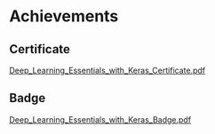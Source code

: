 

# Achievements
## Certificate
[Deep_Learning_Essentials_with_Keras_Certificate.pdf](https://prod-files-secure.s3.us-west-2.amazonaws.com/03e82b26-cccb-4906-bb56-adabcbdc0655/f5cf1405-8a02-49a4-beb6-3d50b033ba6e/Deep_Learning_Essentials_with_Keras_Certificate.pdf?X-Amz-Algorithm=AWS4-HMAC-SHA256&X-Amz-Content-Sha256=UNSIGNED-PAYLOAD&X-Amz-Credential=ASIAZI2LB466UYXGLZGK%2F20250128%2Fus-west-2%2Fs3%2Faws4_request&X-Amz-Date=20250128T221333Z&X-Amz-Expires=3600&X-Amz-Security-Token=IQoJb3JpZ2luX2VjEHYaCXVzLXdlc3QtMiJHMEUCIHhWVgsPCFjcbHbs%2BhNypK0%2FoYsKYHahjeNMGFX6INdrAiEAka608PM50Cn7kupkTumHrstPvtz7i3k%2FjhQNPflXHqoq%2FwMIfhAAGgw2Mzc0MjMxODM4MDUiDC%2F0xrckUN4fZzUTcSrcA6jf82WWQSc8CUHjAEESXKcas1mggfIUlizBOAirPdHPCaT%2B3%2FgHHIRoa9cIRPFzKwyZ5132gqDvjdpPB7uzDOK9zbZyfkShELYRp4U65vyf3ggeH8lCU98x3lHS0STN84Ibz92Grd9uAelSEjEjPNd9itVA10MxAIez2uzJRAf8Y6JNm0dNEn%2BE0OPY%2FgAfwS4AVaiWhBXmQUGqiFMnFhA8RM%2BmAjSUGakhl7%2BMY96lpO1xLFQ39u6Q1dULWgRw%2B50BfdlEk1QkrRoKt961BEegArVszvaQIWzZ%2ByPowO4UkZSOILmm1y5no0E3rcVfJJYbud60%2FlNksRpQHtiL%2BODEbqY2gLOk86s%2BAniZ2TqJ81Xd1GGli6rvCzcO4ql3N5u211WCX%2Fy9DKJdj0ZT%2FDvO2uEfdcKt5pc5cb08GvxwNac8Hh8s%2B1vAbmsCxSp93BcZRa4bjudXYx%2B2sCF0Ztu8o9nXavYzaSxt6bnxCSRV9WRe4hPZtCwhXvqUXfIjNo6GSmpaAGWSGCNgCVCIRl5YPj5Uyh%2BrttsY%2FuUjpX54odsdMNIrRBRowcanK7d8jQKfbbmOxi%2Ft2DEiPGx7gcS4PZcu2tngW7MBu08Zm4EJX2qelXmxMEnzB%2FNEMIOV5bwGOqUBNNrSGao3h8Jb233fUNqHu69Q2323TX1LWM9o76H6mo%2FDaZii52CNKDD0TnXqoRittepc6yIgPpBq%2BCNpijeCdjYe9Cd%2F90s1Sn9lLu3aQWs8H%2FS7I8EaPO89gNAiS4nsAQ4mlsyGW2a0NkPZbOmE1vJhKq4kkX%2FN2G%2FXAvcMSUcivY7LXKq6xhRrDUvqS0u7wmno6Ldl%2FDtrNmMgk2ZI7atSS%2Bbs&X-Amz-Signature=009f20d28dd046382b6ae196881c6742f5c93b4fc97e22307624feea86dcb3b7&X-Amz-SignedHeaders=host&x-id=GetObject)
## Badge
[Deep_Learning_Essentials_with_Keras_Badge.pdf](https://prod-files-secure.s3.us-west-2.amazonaws.com/03e82b26-cccb-4906-bb56-adabcbdc0655/5c209097-6d96-477f-a031-edc11aa6225f/Deep_Learning_Essentials_with_Keras_Badge.pdf?X-Amz-Algorithm=AWS4-HMAC-SHA256&X-Amz-Content-Sha256=UNSIGNED-PAYLOAD&X-Amz-Credential=ASIAZI2LB466UYXGLZGK%2F20250128%2Fus-west-2%2Fs3%2Faws4_request&X-Amz-Date=20250128T221333Z&X-Amz-Expires=3600&X-Amz-Security-Token=IQoJb3JpZ2luX2VjEHYaCXVzLXdlc3QtMiJHMEUCIHhWVgsPCFjcbHbs%2BhNypK0%2FoYsKYHahjeNMGFX6INdrAiEAka608PM50Cn7kupkTumHrstPvtz7i3k%2FjhQNPflXHqoq%2FwMIfhAAGgw2Mzc0MjMxODM4MDUiDC%2F0xrckUN4fZzUTcSrcA6jf82WWQSc8CUHjAEESXKcas1mggfIUlizBOAirPdHPCaT%2B3%2FgHHIRoa9cIRPFzKwyZ5132gqDvjdpPB7uzDOK9zbZyfkShELYRp4U65vyf3ggeH8lCU98x3lHS0STN84Ibz92Grd9uAelSEjEjPNd9itVA10MxAIez2uzJRAf8Y6JNm0dNEn%2BE0OPY%2FgAfwS4AVaiWhBXmQUGqiFMnFhA8RM%2BmAjSUGakhl7%2BMY96lpO1xLFQ39u6Q1dULWgRw%2B50BfdlEk1QkrRoKt961BEegArVszvaQIWzZ%2ByPowO4UkZSOILmm1y5no0E3rcVfJJYbud60%2FlNksRpQHtiL%2BODEbqY2gLOk86s%2BAniZ2TqJ81Xd1GGli6rvCzcO4ql3N5u211WCX%2Fy9DKJdj0ZT%2FDvO2uEfdcKt5pc5cb08GvxwNac8Hh8s%2B1vAbmsCxSp93BcZRa4bjudXYx%2B2sCF0Ztu8o9nXavYzaSxt6bnxCSRV9WRe4hPZtCwhXvqUXfIjNo6GSmpaAGWSGCNgCVCIRl5YPj5Uyh%2BrttsY%2FuUjpX54odsdMNIrRBRowcanK7d8jQKfbbmOxi%2Ft2DEiPGx7gcS4PZcu2tngW7MBu08Zm4EJX2qelXmxMEnzB%2FNEMIOV5bwGOqUBNNrSGao3h8Jb233fUNqHu69Q2323TX1LWM9o76H6mo%2FDaZii52CNKDD0TnXqoRittepc6yIgPpBq%2BCNpijeCdjYe9Cd%2F90s1Sn9lLu3aQWs8H%2FS7I8EaPO89gNAiS4nsAQ4mlsyGW2a0NkPZbOmE1vJhKq4kkX%2FN2G%2FXAvcMSUcivY7LXKq6xhRrDUvqS0u7wmno6Ldl%2FDtrNmMgk2ZI7atSS%2Bbs&X-Amz-Signature=ba293836d7ffa065a786b01027c9b051872b2babe1c9e4e621b1f6c7047f7234&X-Amz-SignedHeaders=host&x-id=GetObject)
